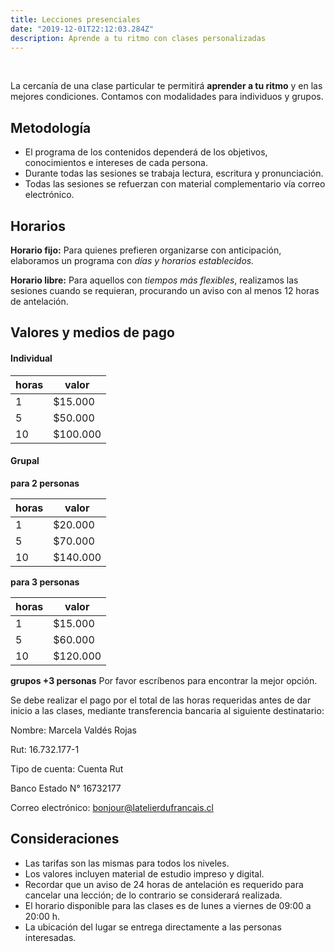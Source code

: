 ```yaml
---
title: Lecciones presenciales
date: "2019-12-01T22:12:03.284Z"
description: Aprende a tu ritmo con clases personalizadas
---
```


<br />

La cercanía de una clase particular te permitirá **aprender a tu ritmo** y en las mejores condiciones.
Contamos con modalidades para individuos y grupos.

## Metodología

- El programa de los contenidos dependerá de los objetivos, conocimientos e intereses de cada persona.
- Durante todas las sesiones se trabaja lectura, escritura y pronunciación.
- Todas las sesiones se refuerzan con material complementario vía correo electrónico.

## Horarios

**Horario fijo:**
Para quienes prefieren organizarse con anticipación, elaboramos un programa con *días y horarios establecidos.*

**Horario libre:**
Para aquellos con *tiempos más flexibles*, realizamos las sesiones cuando se requieran, procurando un aviso con al menos 12 horas de antelación.

## Valores y medios de pago

#### Individual

|horas|valor|
|---|---|
|1 | $15.000 |
|5 | $50.000  |
|10 | $100.000 |

#### Grupal

**para 2 personas**

| horas | valor |
| ------ | ------ |
| 1 | $20.000 |
| 5 | $70.000 |
| 10 | $140.000 |

**para 3 personas**

| horas | valor |
| ------ | ------ |
| 1 | $15.000 |
| 5 | $60.000 |
| 10 | $120.000 |

**grupos +3 personas**
Por favor escríbenos para encontrar la mejor opción.

Se debe realizar el pago por el total de las horas requeridas antes de dar inicio a las clases, mediante transferencia bancaria al siguiente destinatario:

Nombre: Marcela Valdés Rojas

Rut: 16.732.177-1

Tipo de cuenta: Cuenta Rut

Banco Estado N° 16732177

Correo electrónico: bonjour@latelierdufrancais.cl

## Consideraciones

- Las tarifas son las mismas para todos los niveles.
- Los valores incluyen material de estudio impreso y digital.
- Recordar que un aviso de 24 horas de antelación es requerido para cancelar una lección; de lo contrario se considerará realizada.
- El horario disponible para las clases es de lunes a viernes de 09:00 a 20:00 h.
- La ubicación del lugar se entrega directamente a las personas interesadas.
